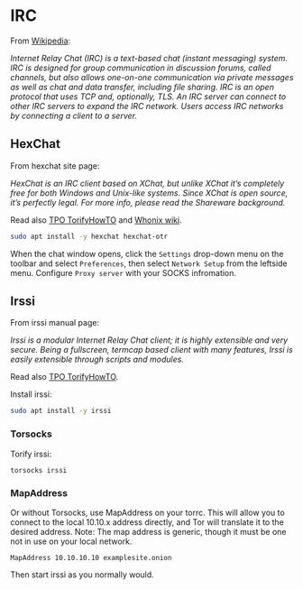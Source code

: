 # IRC

From [Wikipedia](https://en.wikipedia.org/wiki/Internet_Relay_Chat):

_Internet Relay Chat (IRC) is a text-based chat (instant messaging) system. IRC is designed for group communication in discussion forums, called channels, but also allows one-on-one communication via private messages as well as chat and data transfer, including file sharing. IRC is an open protocol that uses TCP and, optionally, TLS. An IRC server can connect to other IRC servers to expand the IRC network. Users access IRC networks by connecting a client to a server._

## HexChat

From hexchat site page:

_HexChat is an IRC client based on XChat, but unlike XChat it’s completely free for both Windows and Unix-like systems. Since XChat is open source, it’s perfectly legal. For more info, please read the Shareware background._

Read also [TPO TorifyHowTO](https://gitlab.torproject.org/legacy/trac/-/wikis/doc/TorifyHOWTO/HexChat) and [Whonix wiki](https://www.whonix.org/wiki/HexChat).

```sh
sudo apt install -y hexchat hexchat-otr
```

When the chat window opens, click the `Settings` drop-down menu on the toolbar and select `Preferences`, then select `Network Setup` from the leftside menu. Configure `Proxy server` with your SOCKS infromation.


## Irssi

From irssi manual page:

_Irssi  is  a  modular  Internet Relay Chat client; it is highly extensible and very secure. Being a fullscreen, termcap based client with many features, Irssi is easily extensible through scripts and modules._

Read also [TPO TorifyHowTO](https://gitlab.torproject.org/legacy/trac/-/wikis/doc/TorifyHOWTO/irssi).

Install irssi:
```sh
sudo apt install -y irssi
```

### Torsocks

Torify irssi:
```
torsocks irssi
```

### MapAddress

Or without Torsocks, use MapAddress on your torrc. This will allow you to connect to the local 10.10.x address directly, and Tor will translate it to the desired address. Note: The map address is generic, though it must be one not in use on your local network.
```
MapAddress 10.10.10.10 examplesite.onion
```
Then start irssi as you normally would.

